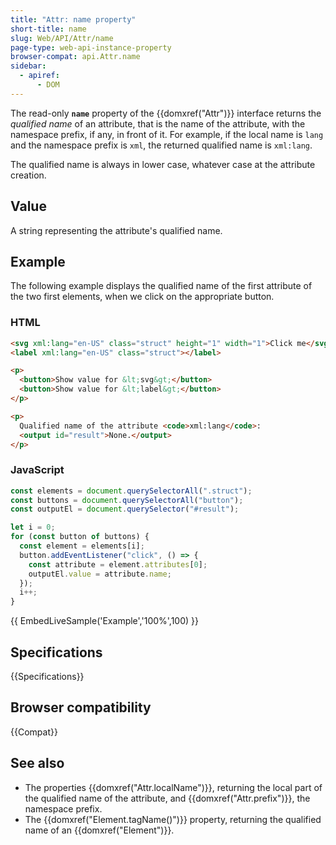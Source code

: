 ```yaml
---
title: "Attr: name property"
short-title: name
slug: Web/API/Attr/name
page-type: web-api-instance-property
browser-compat: api.Attr.name
sidebar:
  - apiref:
      - DOM
---
```


The read-only **`name`** property of the {{domxref("Attr")}} interface returns the _qualified name_ of an attribute, that is the name of the attribute, with the namespace prefix, if any, in front of it. For example, if the local name is `lang` and the namespace prefix is `xml`, the returned qualified name is `xml:lang`.

The qualified name is always in lower case, whatever case at the attribute creation.

## Value

A string representing the attribute's qualified name.

## Example

The following example displays the qualified name of the first attribute of the two first elements, when we click on the appropriate button.

### HTML

```html
<svg xml:lang="en-US" class="struct" height="1" width="1">Click me</svg>
<label xml:lang="en-US" class="struct"></label>

<p>
  <button>Show value for &lt;svg&gt;</button>
  <button>Show value for &lt;label&gt;</button>
</p>

<p>
  Qualified name of the attribute <code>xml:lang</code>:
  <output id="result">None.</output>
</p>
```

### JavaScript

```js
const elements = document.querySelectorAll(".struct");
const buttons = document.querySelectorAll("button");
const outputEl = document.querySelector("#result");

let i = 0;
for (const button of buttons) {
  const element = elements[i];
  button.addEventListener("click", () => {
    const attribute = element.attributes[0];
    outputEl.value = attribute.name;
  });
  i++;
}
```

{{ EmbedLiveSample('Example','100%',100) }}

## Specifications

{{Specifications}}

## Browser compatibility

{{Compat}}

## See also

- The properties {{domxref("Attr.localName")}}, returning the local part of the qualified name of the attribute, and {{domxref("Attr.prefix")}}, the namespace prefix.
- The {{domxref("Element.tagName()")}} property, returning the qualified name of an {{domxref("Element")}}.

